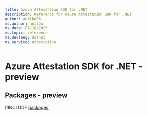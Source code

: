 ```yaml
---
title: Azure Attestation SDK for .NET
description: Reference for Azure Attestation SDK for .NET
author: anilba06
ms.author: anilba
ms.data: 07/18/2023
ms.topic: reference
ms.devlang: dotnet
ms.service: attestation
---
```

# Azure Attestation SDK for .NET - preview
## Packages - preview
[!INCLUDE [packages](attestation-index.md)]